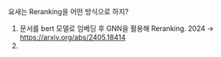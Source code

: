요새는 Reranking을 어떤 방식으로 하지?
1. 문서를 bert 모델로 임베딩 후 GNN을 활용해 Reranking. 2024 -> https://arxiv.org/abs/2405.18414
2. 
